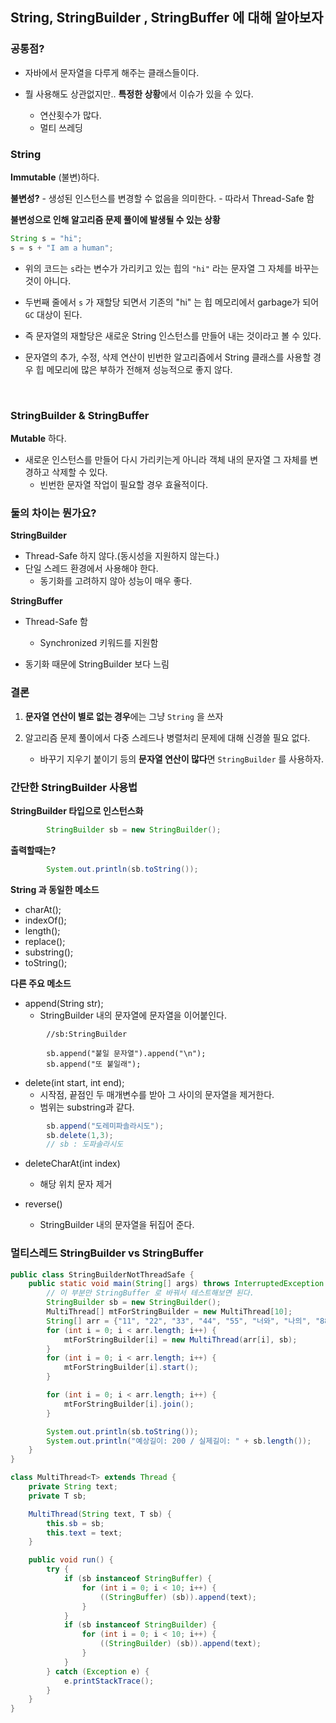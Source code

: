 


## String, StringBuilder , StringBuffer 에 대해 알아보자


### 공통점?

- 자바에서 문자열을 다루게 해주는 클래스들이다.

- 뭘 사용해도 상관없지만.. **특정한 상황**에서 이슈가 있을 수 있다.
	- 연산횟수가 많다.
	- 멀티 쓰레딩




### String

**Immutable** (불변)하다.

**불변성?**
	- 생성된 인스턴스를 변경할 수 없음을 의미한다.
	- 따라서 Thread-Safe 함




**불변성으로 인해 알고리즘 문제 풀이에 발생될 수 있는 상황**


```java
String s = "hi";
s = s + "I am a human";
```

- 위의 코드는 `s`라는 변수가 가리키고 있는 힙의 `"hi"` 라는 문자열 그 자체를 바꾸는 것이 아니다.

- 두번째 줄에서 `s` 가 재할당 되면서 기존의 "hi" 는 힙 메모리에서 garbage가 되어 `GC` 대상이 된다.

- 즉 문자열의 재할당은 새로운 String 인스턴스를 만들어 내는 것이라고 볼 수 있다.
	
- 문자열의 추가, 수정, 삭제 연산이 빈번한 알고리즘에서 String 클래스를 사용할 경우 힙 메모리에 많은 부하가 전해져 성능적으로 좋지 않다.





<br>



### StringBuilder & StringBuffer

**Mutable** 하다.

- 새로운 인스턴스를 만들어 다시 가리키는게 아니라 객체 내의 문자열 그 자체를 변경하고 삭제할 수 있다.
	- 빈번한 문자열 작업이 필요할 경우 효율적이다.




### 둘의 차이는 뭔가요?

**StringBuilder**

- Thread-Safe 하지 않다.(동시성을 지원하지 않는다.)
- 단일 스레드 환경에서 사용해야 한다.
	- 동기화를 고려하지 않아 성능이 매우 좋다.



**StringBuffer**

- Thread-Safe 함
	- Synchronized 키워드를 지원함

- 동기화 때문에 StringBuilder 보다 느림



### 결론

1. **문자열 연산이 별로 없는 경우**에는 그냥 `String` 을 쓰자

2. 알고리즘 문제 풀이에서 다중 스레드나 병렬처리 문제에 대해 신경쓸 필요 없다.
	- 바꾸기 지우기 붙이기 등의 **문자열 연산이 많다**면 `StringBuilder` 를 사용하자.





### 간단한 StringBuilder 사용법


**StringBuilder 타입으로 인스턴스화**

```java
        StringBuilder sb = new StringBuilder();
```


**출력할때는?**

```java
        System.out.println(sb.toString());
```



**String 과 동일한 메소드**

- charAt();
- indexOf();
- length();
- replace();
- substring();
- toString();


**다른 주요 메소드**

- append(String str);
	- StringBuilder 내의 문자열에 문자열을 이어붙인다.

```
        //sb:StringBuilder

        sb.append("붙일 문자열").append("\n");
        sb.append("또 붙일래");
```

- delete(int start, int end);
	- 시작점, 끝점인 두 매개변수를 받아 그 사이의 문자열을 제거한다.
	- 범위는 substring과 같다.


```java
        sb.append("도레미파솔라시도");
        sb.delete(1,3);
        // sb : 도파솔라시도
```

- deleteCharAt(int index)
	- 해당 위치 문자 제거


- reverse()
	- StringBuilder 내의 문자열을 뒤집어 준다.





### 멀티스레드 StringBuilder vs StringBuffer 


```java
public class StringBuilderNotThreadSafe {
    public static void main(String[] args) throws InterruptedException {
        // 이 부분만 StringBuffer 로 바꿔서 테스트해보면 된다.
        StringBuilder sb = new StringBuilder();
        MultiThread[] mtForStringBuilder = new MultiThread[10];
        String[] arr = {"11", "22", "33", "44", "55", "너와", "나의", "88", "99", "??"};
        for (int i = 0; i < arr.length; i++) {
            mtForStringBuilder[i] = new MultiThread(arr[i], sb);
        }
        for (int i = 0; i < arr.length; i++) {
            mtForStringBuilder[i].start();
        }

        for (int i = 0; i < arr.length; i++) {
            mtForStringBuilder[i].join();
        }

        System.out.println(sb.toString());
        System.out.println("예상길이: 200 / 실제길이: " + sb.length());
    }
}

class MultiThread<T> extends Thread {
    private String text;
    private T sb;

    MultiThread(String text, T sb) {
        this.sb = sb;
        this.text = text;
    }

    public void run() {
        try {
            if (sb instanceof StringBuffer) {
                for (int i = 0; i < 10; i++) {
                    ((StringBuffer) (sb)).append(text);
                }
            }
            if (sb instanceof StringBuilder) {
                for (int i = 0; i < 10; i++) {
                    ((StringBuilder) (sb)).append(text);
                }
            }
        } catch (Exception e) {
            e.printStackTrace();
        }
    }
}
```




